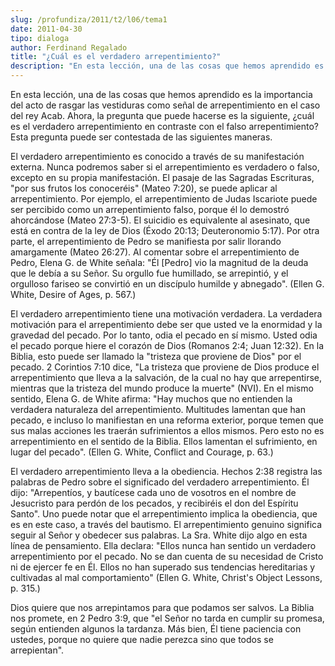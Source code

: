 ```yaml
---
slug: /profundiza/2011/t2/l06/tema1
date: 2011-04-30
tipo: dialoga
author: Ferdinand Regalado
title: "¿Cuál es el verdadero arrepentimiento?"
description: "En esta lección, una de las cosas que hemos aprendido es la importancia del  acto de rasgar las vestiduras como señal de arrepentimiento en el caso del rey  Acab. Ahora, la pregunta que puede hacerse es la siguiente, ¿cuál es el  verdadero arrepentimiento en contraste con el f..."
---
```


En esta lección, una de las cosas que hemos aprendido es la importancia del acto de rasgar las vestiduras como señal de arrepentimiento en el caso del rey Acab. Ahora, la pregunta que puede hacerse es la siguiente, ¿cuál es el verdadero arrepentimiento en contraste con el falso arrepentimiento? Esta pregunta puede ser contestada de las siguientes maneras.

El verdadero arrepentimiento es conocido a través de su manifestación externa. Nunca podremos saber si el arrepentimiento es verdadero o falso, excepto en su propia manifestación. El pasaje de las Sagradas Escrituras, "por sus frutos los conoceréis" (Mateo 7:20), se puede aplicar al arrepentimiento. Por ejemplo, el arrepentimiento de Judas Iscariote puede ser percibido como un arrepentimiento falso, porque él lo demostró ahorcándose (Mateo 27:3-5). El suicidio es equivalente al asesinato, que está en contra de la ley de Dios (Éxodo 20:13; Deuteronomio 5:17). Por otra parte, el arrepentimiento de Pedro se manifiesta por salir llorando amargamente (Mateo 26:27). Al comentar sobre el arrepentimiento de Pedro, Elena G. de White señala: "Él [Pedro] vio la magnitud de la deuda que le debía a su Señor. Su orgullo fue humillado, se arrepintió, y el orgulloso fariseo se convirtió en un discípulo humilde y abnegado". (Ellen G. White, Desire of Ages, p. 567.)

El verdadero arrepentimiento tiene una motivación verdadera. La verdadera motivación para el arrepentimiento debe ser que usted ve la enormidad y la gravedad del pecado. Por lo tanto, odia el pecado en sí mismo. Usted odia el pecado porque hiere el corazón de Dios (Romanos 2:4; Juan 12:32). En la Biblia, esto puede ser llamado la "tristeza que proviene de Dios" por el pecado. 2 Corintios 7:10 dice, "La tristeza que proviene de Dios produce el arrepentimiento que lleva a la salvación, de la cual no hay que arrepentirse, mientras que la tristeza del mundo produce la muerte" (NVI). En el mismo sentido, Elena G. de White afirma: "Hay muchos que no entienden la verdadera naturaleza del arrepentimiento. Multitudes lamentan que han pecado, e incluso lo manifiestan en una reforma exterior, porque temen que sus malas acciones les traerán sufrimientos a ellos mismos. Pero esto no es arrepentimiento en el sentido de la Biblia. Ellos lamentan el sufrimiento, en lugar del pecado". (Ellen G. White, Conflict and Courage, p. 63.)

El verdadero arrepentimiento lleva a la obediencia. Hechos 2:38 registra las palabras de Pedro sobre el significado del verdadero arrepentimiento. Él dijo: "Arrepentíos, y bautícese cada uno de vosotros en el nombre de Jesucristo para perdón de los pecados, y recibiréis el don del Espíritu Santo". Uno puede notar que el arrepentimiento implica la obediencia, que es en este caso, a través del bautismo. El arrepentimiento genuino significa seguir al Señor y obedecer sus palabras. La Sra. White dijo algo en esta línea de pensamiento. Ella declara: "Ellos nunca han sentido un verdadero arrepentimiento por el pecado. No se dan cuenta de su necesidad de Cristo ni de ejercer fe en Él. Ellos no han superado sus tendencias hereditarias y cultivadas al mal comportamiento" (Ellen G. White, Christ's Object Lessons, p. 315.)

Dios quiere que nos arrepintamos para que podamos ser salvos. La Biblia nos promete, en 2 Pedro 3:9, que "el Señor no tarda en cumplir su promesa, según entienden algunos la tardanza. Más bien, Él tiene paciencia con ustedes, porque no quiere que nadie perezca sino que todos se arrepientan".
